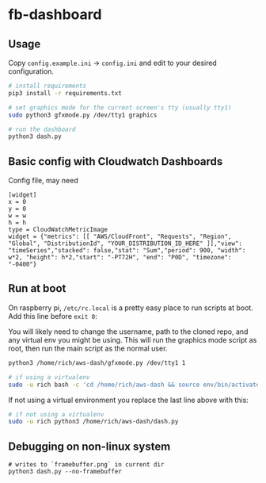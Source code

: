 # fb-dashboard

## Usage

Copy `config.example.ini` -> `config.ini` and edit to your desired configuration.

```bash
# install requirements
pip3 install -r requirements.txt

# set graphics mode for the current screen's tty (usually tty1)
sudo python3 gfxmode.py /dev/tty1 graphics

# run the dashboard
python3 dash.py
```

## Basic config with Cloudwatch Dashboards
Config file, may need
```
[widget]
x = 0
y = 0
w = w
h = h
type = CloudWatchMetricImage
widget = {"metrics": [[ "AWS/CloudFront", "Requests", "Region", "Global", "DistributionId", "YOUR_DISTRIBUTION_ID_HERE" ]],"view": "timeSeries","stacked": false,"stat": "Sum","period": 900, "width": w*2, "height": h*2,"start": "-PT72H", "end": "P0D", "timezone": "-0400"}
```

## Run at boot

On raspberry pi, `/etc/rc.local` is a pretty easy place to run scripts at boot. Add this line before `exit 0`:

You will likely need to change the username, path to the cloned repo, and any virtual env you might be using. This will run the graphics mode script as root, then run the main script as the normal user.

```bash
python3 /home/rich/aws-dash/gfxmode.py /dev/tty1 1

# if using a virtualenv
sudo -u rich bash -c 'cd /home/rich/aws-dash && source env/bin/activate && python3 dash.py'
```

If not using a virtual environment you replace the last line above with this:
```bash
# if not using a virtualenv
sudo -u rich python3 /home/rich/aws-dash/dash.py
```

## Debugging on non-linux system
```
# writes to `framebuffer.png` in current dir
python3 dash.py --no-framebuffer
```
